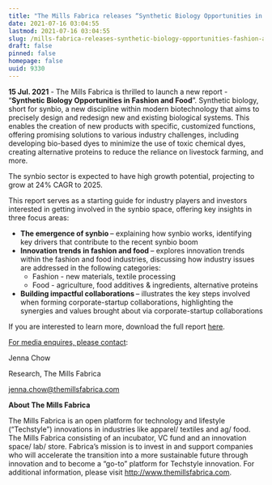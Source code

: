 ```yaml
---
title: "The Mills Fabrica releases “Synthetic Biology Opportunities in Fashion and Food”"
date: 2021-07-16 03:04:55
lastmod: 2021-07-16 03:04:55
slug: /mills-fabrica-releases-synthetic-biology-opportunities-fashion-and-food
draft: false
pinned: false
homepage: false
uuid: 9330
---
```

<p><strong>15 Jul. 2021</strong> - The Mills Fabrica is thrilled to launch a new report - “<strong>Synthetic Biology Opportunities in Fashion and Food</strong>”. Synthetic biology, short for synbio, a new discipline within modern biotechnology that aims to precisely design and redesign new and existing biological systems. This enables the creation of new products with specific, customized functions, offering promising solutions to various industry challenges, including developing bio-based dyes to minimize the use of toxic chemical dyes, creating alternative proteins to reduce the reliance on livestock farming, and more.</p>
<p>The synbio sector is expected to have high growth potential, projecting to grow at 24% CAGR to 2025.</p>
<p>This report serves as a starting guide for industry players and investors interested in getting involved in the synbio space, offering key insights in three focus areas:</p>
<ul>
<li><strong>The emergence of synbio </strong><a>– explaining </a>how synbio works, identifying key drivers that contribute to the recent synbio boom</li>
<li><strong>Innovation trends in fashion and food </strong><a>–</a> explores innovation trends within the fashion and food industries, discussing how industry issues are addressed in the following categories:
<ul>
<li>Fashion - new materials, textile processing</li>
<li>Food - agriculture, food additives & ingredients, alternative proteins</li>
</ul>
</li>
<li><strong>Building impactful collaborations </strong>– illustrates the key steps involved when forming corporate-startup collaborations, highlighting the synergies and values brought about via corporate-startup collaborations</li>
</ul>
<p>If you are interested to learn more, download the full report <a href="https://www.themillsfabrica.com/platform/reports/">here</a>.</p>
<p><u>For media enquires, please contact</u>:</p>
<p>Jenna Chow</p>
<p>Research, The Mills Fabrica</p>
<p><a href="mailto:jenna.chow@themillsfabrica.com">jenna.chow@themillsfabrica.com</a></p>
<p><strong>About The Mills Fabrica</strong></p>
<p>The Mills Fabrica is an open platform for technology and lifestyle (“Techstyle”) innovations in industries like apparel/ textiles and ag/ food. The Mills Fabrica consisting of an incubator, VC fund and an innovation space/ lab/ store. Fabrica’s mission is to invest in and support companies who will accelerate the transition into a more sustainable future through innovation and to become a “go-to” platform for Techstyle innovation. For additional information, please visit <a href="http://www.themillsfabrica.com">http://www.themillsfabrica.com</a>.</p>
